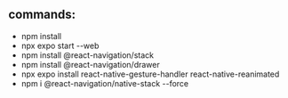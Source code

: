 ## commands:
- npm install
- npx expo start --web
- npm install @react-navigation/stack
- npm install @react-navigation/drawer
- npx expo install react-native-gesture-handler react-native-reanimated
- npm i @react-navigation/native-stack --force